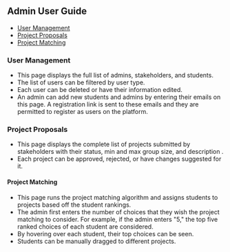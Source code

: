 ## Admin User Guide

- [User Management](#user-management)
- [Project Proposals](#project-proposals)
- [Project Matching](#project-matching)

### User Management
- This page displays the full list of admins, stakeholders, and students.
- The list of users can be filtered by user type.
- Each user can be deleted or have their information edited.
- An admin can add new students and admins by entering their emails on this page. A registration link is sent to these emails and they are permitted to register as users on the platform.

### Project Proposals
- This page displays the complete list of projects submitted by stakeholders with their status, min and max group size, and description .
- Each project can be approved, rejected, or have changes suggested for it.

#### Project Matching
- This page runs the project matching algorithm and assigns students to projects based off the student rankings.
- The admin first enters the number of choices that they wish the project matching to consider. For example, if the admin enters "5," the top five ranked choices of each student are considered.
- By hovering over each student, their top choices can be seen.
- Students can be manually dragged to different projects.

